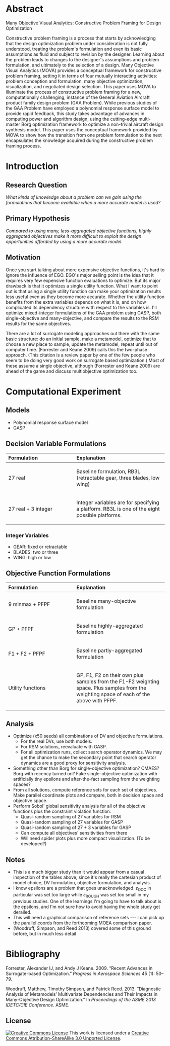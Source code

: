 Abstract
========

Many Objective Visual Analytics: Constructive Problem Framing for Design Optimization

Constructive problem framing is a process that starts by acknowledging that the design optimization problem under consideration is not fully understood, treating the problem's formulation and even its basic assumptions as fluid and subject to revision by the designer. Learning about the problem leads to changes to the designer's assumptions and problem formulation, and ultimately to the selection of a design. Many Objective Visual Analytics (MOVA) provides a conceptual framework for constructive problem framing, setting it in terms of four mutually interacting activities: problem conception and formulation, many objective optimization, visualization, and negotiated design selection. This paper uses MOVA to illuminate the process of constructive problem framing for a new, computationally challenging, instance of the General Aviation Aircraft product family design problem (GAA Problem). While previous studies of the GAA Problem have employed a polynomial response surface model to provide rapid feedback, this study takes advantage of advances in computing power and algorithm design, using the cutting-edge multi-master Borg optimization framework to optimize a non-trivial aircraft design synthesis model. This paper uses the conceptual framework provided by MOVA to show how the transition from one problem formulation to the next encapsulates the knowledge acquired during the constructive problem framing process.

Introduction
============

Research Question
-----------------

*What kinds of knowledge about a problem can we gain using the formulations that become available when a more accurate model is used?*

Primary Hypothesis
------------------

*Compared to using many, less-aggregated objective functions, highly aggregated objectives make it more difficult to exploit the design opportunities afforded by using a more accurate model.*

Motivation
----------

Once you start talking about more expensive objective functions, it's hard to ignore the influence of EGO. EGO's major selling point is the idea that it requires very few expensive function evaluations to optimize. But its major drawback is that it optimizes a single utility function. What I want to point out is that using a single utility function can make your optimization results less useful even as they become more accurate. Whether the utility function benefits from the extra variables depends on what it is, and on how complicated its dependency structure with respect to the variables is. I'll optimize mixed-integer formulations of the GAA problem using GASP, both single-objective and many-objective, and compare the results to the RSM results for the same objectives.

There are a lot of surrogate modeling approaches out there with the same basic structure: do an initial sample, make a metamodel, optimize that to choose a new place to sample, update the metamodel, repeat until out of computer time. (Forrester and Keane 2009) calls this the two-phase approach. (This citation is a review paper by one of the few people who seem to be doing very good work on surrogate based optimization.) Most of these assume a single objective, although (Forrester and Keane 2009) are ahead of the game and discuss multiobjective optimization too.

Computational Experiment
========================

Models
------

-   Polynomial response surface model
-   GASP

Decision Variable Formulations
------------------------------

<table>
<col width="42%" />
<col width="56%" />
<thead>
<tr class="header">
<th align="left">Formulation</th>
<th align="left">Explanation</th>
</tr>
</thead>
<tbody>
<tr class="odd">
<td align="left"><p>27 real</p></td>
<td align="left"><p>Baseline formulation, RB3L (retractable gear, three blades, low wing)</p></td>
</tr>
<tr class="even">
<td align="left"><p>27 real + 3 integer</p></td>
<td align="left"><p>Integer variables are for specifying a platform. RB3L is one of the eight possible platforms.</p></td>
</tr>
</tbody>
</table>

### Integer Variables

-   GEAR: fixed or retractable
-   BLADES: two or three
-   WING: high or low

Objective Function Formulations
-------------------------------

<table>
<col width="42%" />
<col width="56%" />
<thead>
<tr class="header">
<th align="left">Formulation</th>
<th align="left">Explanation</th>
</tr>
</thead>
<tbody>
<tr class="odd">
<td align="left"><p>9 minmax + PFPF</p></td>
<td align="left"><p>Baseline many-objective formulation</p></td>
</tr>
<tr class="even">
<td align="left"><p>GP + PFPF</p></td>
<td align="left"><p>Baseline highly-aggregated formulation</p></td>
</tr>
<tr class="odd">
<td align="left"><p>F1 + F2 + PFPF</p></td>
<td align="left"><p>Baseline partly-aggregated formulation</p></td>
</tr>
<tr class="even">
<td align="left"><p>Utility functions</p></td>
<td align="left"><p>GP, F1, F2 on their own plus samples from the F1-F2 weighting space. Plus samples from the weighting space of each of the above with PFPF.</p></td>
</tr>
</tbody>
</table>

Analysis
--------

-   Optimize (x50 seeds) all combinations of DV and objective formulations.
    -   For the real DVs, use both models.
    -   For RSM solutions, reevaluate with GASP.
    -   For all optimization runs, collect search operator dynamics. We may get the chance to make the secondary point that search operator dynamics are a good proxy for sensitivity analysis.
-   Something other than Borg for single-objective optimization? CMAES? Borg with recency turned on? Fake single-objective optimization with artificially tiny epsilons and after-the-fact sampling from the weighting spaces?
-   From all solutions, compute reference sets for each set of objectives. Make parallel coordinate plots and compare, both in decision space and objective space.
-   Perform Sobol' global sensitivity analysis for all of the objective functions plus the constraint violation function.
    -   Quasi-random sampling of 27 variables for RSM
    -   Quasi-random sampling of 27 variables for GASP
    -   Quasi-random sampling of 27 + 3 variables for GASP
    -   Can compute all objectives' sensitivities from there
    -   Will need spider plots plus more compact visualization. (To be developed?)

Notes
-----

-   This is a much bigger study than it would appear from a casual inspection of the tables above, since it's really the cartesian product of model choice, DV formulation, objective formulation, and analysis.
-   I know epsilons are a problem that goes unacknowledged. *ɛ*<sub>DOC</sub> in particular was set too large while *ɛ*<sub>ROUGH</sub> was set too small in my previous studies. One of the learnings I'm going to have to talk about is the epsilons, and I'm not sure how to avoid having the whole study get derailed.
-   This will need a graphical comparison of reference sets --- I can pick up the parallel coords from the forthcoming MOEA comparison paper.
-   (Woodruff, Simpson, and Reed 2013) covered some of this ground before, but in much less detail

Bibliography
============

Forrester, Alexander IJ, and Andy J Keane. 2009. “Recent Advances in Surrogate-based Optimization.” *Progress in Aerospace Sciences* 45 (1): 50–79.

Woodruff, Matthew, Timothy Simpson, and Patrick Reed. 2013. “Diagnostic Analysis of Metamodels’ Multivariate Dependencies and Their Impacts in Many-Objective Design Optimization.” In *Proceedings of the ASME 2013 IDETC/CIE Conference*. ASME.

License
-------

[![Creative Commons License](http://i.creativecommons.org/l/by-sa/3.0/88x31.png)](http://creativecommons.org/licenses/by-sa/3.0/deed.en_US)
This work is licensed under a [Creative Commons Attribution-ShareAlike 3.0 Unported License](http://creativecommons.org/licenses/by-sa/3.0/deed.en_US).
